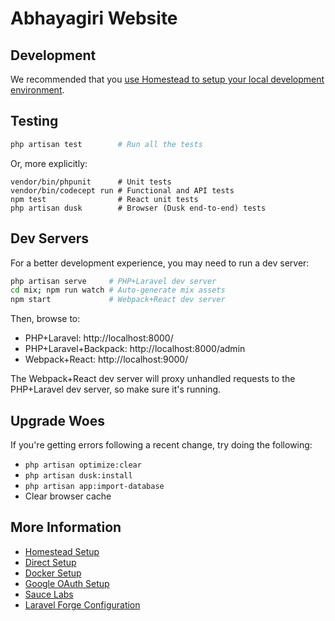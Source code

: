 # Abhayagiri Website

## Development

We recommended that you [use Homestead to setup your local development
environment](docs/homestead.md).

## Testing

```sh
php artisan test        # Run all the tests
```

Or, more explicitly:

```
vendor/bin/phpunit      # Unit tests
vendor/bin/codecept run # Functional and API tests
npm test                # React unit tests
php artisan dusk        # Browser (Dusk end-to-end) tests
```

## Dev Servers

For a better development experience, you may need to run a dev server:

```sh
php artisan serve     # PHP+Laravel dev server
cd mix; npm run watch # Auto-generate mix assets
npm start             # Webpack+React dev server
```

Then, browse to:

- PHP+Laravel: http://localhost:8000/
- PHP+Laravel+Backpack: http://localhost:8000/admin
- Webpack+React: http://localhost:9000/

The Webpack+React dev server will proxy unhandled requests to the PHP+Laravel
dev server, so make sure it's running.


## Upgrade Woes

If you're getting errors following a recent change, try doing the following:

- `php artisan optimize:clear`
- `php artisan dusk:install`
- `php artisan app:import-database`
- Clear browser cache

## More Information

- [Homestead Setup](docs/homestead.md)
- [Direct Setup](docs/prerequisites.md)
- [Docker Setup](docs/docker.md)
- [Google OAuth Setup](docs/google-oauth.md)
- [Sauce Labs](docs/saucelabs.md)
- [Laravel Forge Configuration](docs/forge.md)
